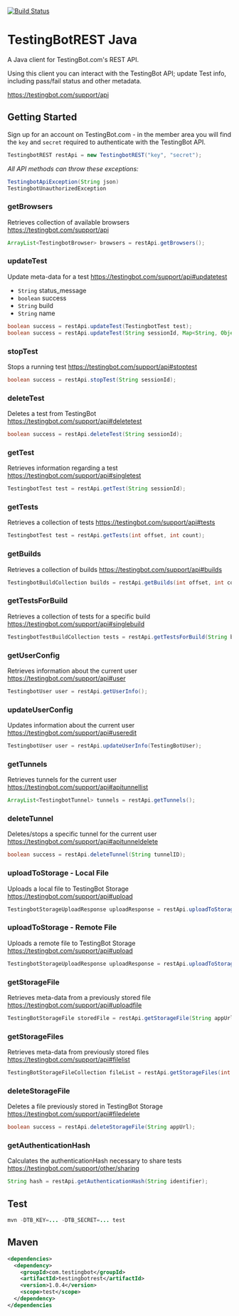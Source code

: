 [![Build Status](https://travis-ci.org/testingbot/testingbot-java.svg?branch=master)](https://travis-ci.org/testingbot/testingbot-java)

TestingBotREST Java
====================

A Java client for TestingBot.com's REST API.

Using this client you can interact with the TestingBot API; update Test info, including pass/fail status and other metadata.

<https://testingbot.com/support/api>

Getting Started
----------------

Sign up for an account on TestingBot.com - in the member area you will find the `key` and `secret` required to authenticate with the TestingBot API.

```java
TestingbotREST restApi = new TestingbotREST("key", "secret");
```

*All API methods can throw these exceptions:*

```java
TestingbotApiException(String json)
TestingbotUnauthorizedException
```

### getBrowsers
Retrieves collection of available browsers
<https://testingbot.com/support/api>


```java
ArrayList<TestingbotBrowser> browsers = restApi.getBrowsers();
```

### updateTest
Update meta-data for a test
<https://testingbot.com/support/api#updatetest>

- `String` status_message
- `boolean` success
- `String` build
- `String` name


```java
boolean success = restApi.updateTest(TestingbotTest test);
boolean success = restApi.updateTest(String sessionId, Map<String, Object> details);
```

### stopTest
Stops a running test
<https://testingbot.com/support/api#stoptest>


```java
boolean success = restApi.stopTest(String sessionId);
```

### deleteTest
Deletes a test from TestingBot
<https://testingbot.com/support/api#deletetest>


```java
boolean success = restApi.deleteTest(String sessionId);
```

### getTest
Retrieves information regarding a test
<https://testingbot.com/support/api#singletest>


```java
TestingbotTest test = restApi.getTest(String sessionId);
```

### getTests
Retrieves a collection of tests
<https://testingbot.com/support/api#tests>


```java
TestingbotTest test = restApi.getTests(int offset, int count);
```

### getBuilds
Retrieves a collection of builds
<https://testingbot.com/support/api#builds>


```java
TestingbotBuildCollection builds = restApi.getBuilds(int offset, int count);
```

### getTestsForBuild
Retrieves a collection of tests for a specific build
<https://testingbot.com/support/api#singlebuild>


```java
TestingbotTestBuildCollection tests = restApi.getTestsForBuild(String buildIdentifier);
```

### getUserConfig
Retrieves information about the current user
<https://testingbot.com/support/api#user>


```java
TestingbotUser user = restApi.getUserInfo();
```

### updateUserConfig
Updates information about the current user
<https://testingbot.com/support/api#useredit>


```java
TestingbotUser user = restApi.updateUserInfo(TestingBotUser);
```

### getTunnels
Retrieves tunnels for the current user
<https://testingbot.com/support/api#apitunnellist>


```java
ArrayList<TestingbotTunnel> tunnels = restApi.getTunnels();
```

### deleteTunnel
Deletes/stops a specific tunnel for the current user
<https://testingbot.com/support/api#apitunneldelete>


```java
boolean success = restApi.deleteTunnel(String tunnelID);
```

### uploadToStorage - Local File
Uploads a local file to TestingBot Storage
<https://testingbot.com/support/api#upload>


```java
TestingbotStorageUploadResponse uploadResponse = restApi.uploadToStorage(File file);
```

### uploadToStorage - Remote File
Uploads a remote file to TestingBot Storage
<https://testingbot.com/support/api#upload>


```java
TestingbotStorageUploadResponse uploadResponse = restApi.uploadToStorage(String fileUrl);
```

### getStorageFile
Retrieves meta-data from a previously stored file
<https://testingbot.com/support/api#uploadfile>


```java
TestingBotStorageFile storedFile = restApi.getStorageFile(String appUrl);
```

### getStorageFiles
Retrieves meta-data from previously stored files
<https://testingbot.com/support/api#filelist>


```java
TestingBotStorageFileCollection fileList = restApi.getStorageFiles(int offset, int count);
```

### deleteStorageFile
Deletes a file previously stored in TestingBot Storage
<https://testingbot.com/support/api#filedelete>


```java
boolean success = restApi.deleteStorageFile(String appUrl);
```

### getAuthenticationHash
Calculates the authenticationHash necessary to share tests
<https://testingbot.com/support/other/sharing>


```java
String hash = restApi.getAuthenticationHash(String identifier);
```

Test
-----

```java
mvn -DTB_KEY=... -DTB_SECRET=... test
```

Maven
-----

```xml
<dependencies>
  <dependency>
    <groupId>com.testingbot</groupId>
    <artifactId>testingbotrest</artifactId>
    <version>1.0.4</version>
    <scope>test</scope>
  </dependency>
</dependencies
```
